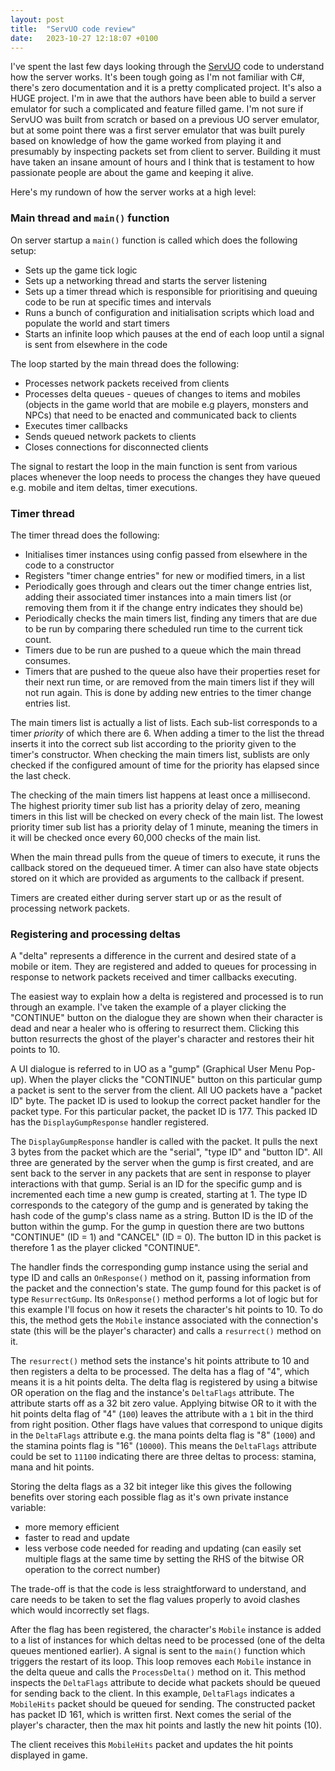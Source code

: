 ```yaml
---
layout: post
title:  "ServUO code review"
date:   2023-10-27 12:18:07 +0100
---
```


I've spent the last few days looking through the [ServUO]() code to understand how the server works. It's been tough going as I'm not familiar with C#, there's zero documentation and it is a pretty complicated project. It's also a HUGE project. I'm in awe that the authors have been able to build a server emulator for such a complicated and feature filled game. I'm not sure if ServUO was built from scratch or based on a previous UO server emulator, but at some point there was a first server emulator that was built purely based on knowledge of how the game worked from playing it and presumably by inspecting packets set from client to server. Building it must have taken an insane amount of hours and I think that is testament to how passionate people are about the game and keeping it alive.

Here's my rundown of how the server works at a high level:

### Main thread and `main()` function
On server startup a `main()` function is called which does the following setup:
  - Sets up the game tick logic
  - Sets up a networking thread and starts the server listening
  - Sets up a timer thread which is responsible for prioritising and queuing code to be run at specific times and intervals
  - Runs a bunch of configuration and initialisation scripts which load and populate the world and start timers
  - Starts an infinite loop which pauses at the end of each loop until a signal is sent from elsewhere in the code

The loop started by the main thread does the following:
  - Processes network packets received from clients
  - Processes delta queues - queues of changes to items and mobiles (objects in the game world that are mobile e.g players, monsters and NPCs) that need to be enacted and communicated back to clients
  - Executes timer callbacks
  - Sends queued network packets to clients
  - Closes connections for disconnected clients

The signal to restart the loop in the main function is sent from various places whenever the loop needs to process the changes they have queued e.g. mobile and item deltas, timer executions.

### Timer thread
The timer thread does the following:
  - Initialises timer instances using config passed from elsewhere in the code to a constructor
  - Registers "timer change entries" for new or modified timers, in a list
  - Periodically goes through and clears out the timer change entries list, adding their associated timer instances into a main timers list (or removing them from it if the change entry indicates they should be)
  - Periodically checks the main timers list, finding any timers that are due to be run by comparing there scheduled run time to the current tick count.
  - Timers due to be run are pushed to a queue which the main thread consumes.
  - Timers that are pushed to the queue also have their properties reset for their next run time, or are removed from the main timers list if they will not run again. This is done by adding new entries to the timer change entries list.

The main timers list is actually a list of lists. Each sub-list corresponds to a timer *priority* of which there are 6. When adding a timer to the list the thread inserts it into the correct sub list according to the priority given to the timer's constructor. When checking the main timers list, sublists are only checked if the configured amount of time for the priority has elapsed since the last check.

The checking of the main timers list happens at least once a millisecond. The highest priority timer sub list has a priority delay of zero, meaning timers in this list will be checked on every check of the main list. The lowest priority timer sub list has a priority delay of 1 minute, meaning the timers in it will be checked once every 60,000 checks of the main list.

When the main thread pulls from the queue of timers to execute, it runs the callback stored on the dequeued timer. A timer can also have state objects stored on it which are provided as arguments to the callback if present.

Timers are created either during server start up or as the result of processing network packets.

### Registering and processing deltas

A "delta" represents a difference in the current and desired state of a mobile or item. They are registered and added to queues for processing in response to network packets received and timer callbacks executing.

The easiest way to explain how a delta is registered and processed is to run through an example. I've taken the example of a player clicking the "CONTINUE" button on the dialogue they are shown when their character is dead and near a healer who is offering to resurrect them. Clicking this button resurrects the ghost of the player's character and restores their hit points to 10.

A UI dialogue is referred to in UO as a "gump" (Graphical User Menu Pop-up). When the player clicks the "CONTINUE" button on this particular gump a packet is sent to the server from the client. All UO packets have a "packet ID" byte. The packet ID is used to lookup the correct packet handler for the packet type. For this particular packet, the packet ID is 177. This packed ID has the `DisplayGumpResponse` handler registered.

The `DisplayGumpResponse` handler is called with the packet. It pulls the next 3 bytes from the packet which are the "serial", "type ID" and "button ID". All three are generated by the server when the gump is first created, and are sent back to the server in any packets that are sent in response to player interactions with that gump. Serial is an ID for the specific gump and is incremented each time a new gump is created, starting at 1. The type ID corresponds to the category of the gump and is generated by taking the hash code of the gump's class name as a string. Button ID is the ID of the button within the gump. For the gump in question there are two buttons "CONTINUE" (ID = 1) and "CANCEL" (ID = 0). The button ID in this packet is therefore 1 as the player clicked "CONTINUE".

The handler finds the corresponding gump instance using the serial and type ID and calls an `OnResponse()` method on it, passing information from the packet and the connection's state. The gump found for this packet is of type `ResurrectGump`. Its `OnResponse()` method performs a lot of logic but for this example I'll focus on how it resets the character's hit points to 10. To do this, the method gets the `Mobile` instance associated with the connection's state (this will be the player's character) and calls a `resurrect()` method on it.

The `resurrect()` method sets the instance's hit points attribute to 10 and then registers a delta to be processed. The delta has a flag of "4", which means it is a hit points delta. The delta flag is registered by using a bitwise OR operation on the flag and the instance's `DeltaFlags` attribute. The attribute starts off as a 32 bit zero value. Applying bitwise OR to it with the hit points delta flag of "4" (`100`) leaves the attribute with a `1` bit in the third from right position. Other flags have values that correspond to unique digits in the `DeltaFlags` attribute e.g. the mana points delta flag is "8" (`1000`) and the stamina points flag is "16" (`10000`). This means the `DeltaFlags` attribute could be set to `11100` indicating there are three deltas to process: stamina, mana and hit points.

Storing the delta flags as a 32 bit integer like this gives the following benefits over storing each possible flag as it's own private instance variable:
  - more memory efficient
  - faster to read and update
  - less verbose code needed for reading and updating (can easily set multiple flags at the same time by setting the RHS of the bitwise OR operation to the correct number)

The trade-off is that the code is less straightforward to understand, and care needs to be taken to set the flag values properly to avoid clashes which would incorrectly set flags.

After the flag has been registered, the character's `Mobile` instance is added to a list of instances for which deltas need to be processed (one of the delta queues mentioned earlier). A signal is sent to the `main()` function which triggers the restart of its loop. This loop removes each `Mobile` instance in the delta queue and calls the `ProcessDelta()` method on it. This method inspects the `DeltaFlags` attribute to decide what packets should be queued for sending back to the client. In this example, `DeltaFlags` indicates a `MobileHits` packet should be queued for sending. The constructed packet has packet ID 161, which is written first. Next comes the serial of the player's character, then the max hit points and lastly the new hit points (10).

The client receives this `MobileHits` packet and updates the hit points displayed in game.
